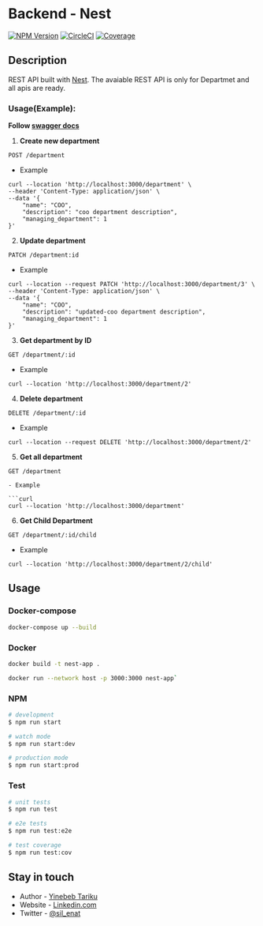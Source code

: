 # Backend - Nest

<a href="https://www.npmjs.com/~nestjscore" target="_blank"><img src="https://img.shields.io/npm/v/@nestjs/core.svg" alt="NPM Version" /></a>
<a href="https://circleci.com/gh/nestjs/nest" target="_blank"><img src="https://img.shields.io/circleci/build/github/nestjs/nest/master" alt="CircleCI" /></a>
<a href="https://coveralls.io/github/nestjs/nest?branch=master" target="_blank"><img src="https://coveralls.io/repos/github/nestjs/nest/badge.svg?branch=master#9" alt="Coverage" /></a>

## Description

REST API built with [Nest](https://github.com/nestjs/nest). The avaiable REST API is only for Departmet and all apis are ready.

### Usage(Example):

**Follow [swagger docs](http://localhost:3000/api)**

1. **Create new department**

```curl
POST /department
```

- Example

```curl
curl --location 'http://localhost:3000/department' \
--header 'Content-Type: application/json' \
--data '{
    "name": "COO",
    "description": "coo department description",
    "managing_department": 1
}'
```

2. **Update department**

```curl
PATCH /department:id
```

- Example

```curl
curl --location --request PATCH 'http://localhost:3000/department/3' \
--header 'Content-Type: application/json' \
--data '{
    "name": "COO",
    "description": "updated-coo department description",
    "managing_department": 1
}'
```

3. **Get department by ID**

```curl
GET /department/:id
```

- Example

```curl
curl --location 'http://localhost:3000/department/2'
```

4. **Delete department**

```curl
DELETE /department/:id
```

- Example

```curl
curl --location --request DELETE 'http://localhost:3000/department/2'
```

5. **Get all department**

````curl
GET /department

- Example

```curl
curl --location 'http://localhost:3000/department'
````

6. **Get Child Department**

```curl
GET /department/:id/child
```

- Example

```curl
curl --location 'http://localhost:3000/department/2/child'
```

## Usage

### Docker-compose

```bash
docker-compose up --build
```

### Docker

```bash
docker build -t nest-app .
```

```bash
docker run --network host -p 3000:3000 nest-app`
```

### NPM

```bash
# development
$ npm run start

# watch mode
$ npm run start:dev

# production mode
$ npm run start:prod
```

### Test

```bash
# unit tests
$ npm run test

# e2e tests
$ npm run test:e2e

# test coverage
$ npm run test:cov
```

## Stay in touch

- Author - [Yinebeb Tariku](mailto:yintar5@gmail.com)
- Website - [Linkedin.com](https://linkedin.com/in/yinebeb-tariku)
- Twitter - [@sil_enat](https://twitter.com/sil_enat)
